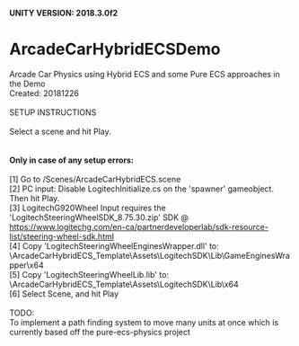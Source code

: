 <b>UNITY VERSION: 2018.3.0f2</b><br>

# ArcadeCarHybridECSDemo
Arcade Car Physics using Hybrid ECS and some Pure ECS approaches in the Demo
<br>Created: 20181226
<br>
<br>SETUP INSTRUCTIONS<br>
<br>Select a scene and hit Play.
<br>
<br>
<br><b>Only in case of any setup errors:</b>
<br>
<br>[1] Go to /Scenes/ArcadeCarHybridECS.scene
<br>[2] PC input: Disable LogitechInitialize.cs on the 'spawner' gameobject. Then hit Play.
<br>[3] LogitechG920Wheel Input requires the 'LogitechSteeringWheelSDK_8.75.30.zip' SDK @ https://www.logitechg.com/en-ca/partnerdeveloperlab/sdk-resource-list/steering-wheel-sdk.html
<br>[4] Copy 'LogitechSteeringWheelEnginesWrapper.dll' to: \ArcadeCarHybridECS_Template\Assets\LogitechSDK\Lib\GameEnginesWrapper\x64
<br>[5] Copy 'LogitechSteeringWheelLib.lib' to: \ArcadeCarHybridECS_Template\Assets\LogitechSDK\Lib\x64
<br>[6] Select Scene, and hit Play
<br>
<br>TODO:
<br>To implement a path finding system to move many units at once which is currently based off the pure-ecs-physics project
